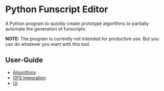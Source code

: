 # Python Funscript Editor

A Python program to quickly create prototype algorithms to partially automate the generation of funscripts.

**NOTE:** The program is currently not intended for productive use. But you can do whatever you want with this tool.

## User-Guide

- [Algorithms](user-guide/algorithms.md)
- [OFS Integration](user-guide/ofs-integration.md)
- [UI](user-guide/ui.md)

